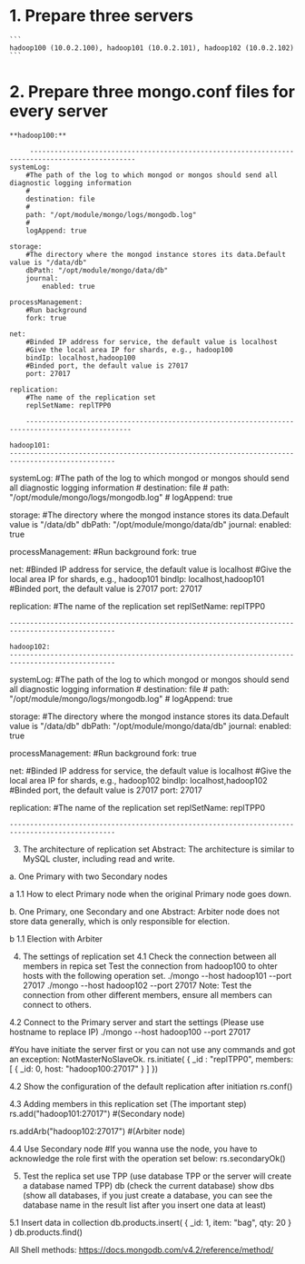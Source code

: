 # 1. Prepare three servers
    ```
    hadoop100 (10.0.2.100), hadoop101 (10.0.2.101), hadoop102 (10.0.2.102)
    ```

# 2. Prepare three mongo.conf files for every server

    **hadoop100:**
```
     ------------------------------------------------------------------------------------------------
systemLog:
    #The path of the log to which mongod or mongos should send all diagnostic logging information
    #
    destination: file
    #
    path: "/opt/module/mongo/logs/mongodb.log"
    #
    logAppend: true

storage:
    #The directory where the mongod instance stores its data.Default value is "/data/db"
    dbPath: "/opt/module/mongo/data/db"
    journal:
        enabled: true

processManagement:
    #Run background
    fork: true

net:
    #Binded IP address for service, the default value is localhost
    #Give the local area IP for shards, e.g., hadoop100
    bindIp: localhost,hadoop100
    #Binded port, the default value is 27017
    port: 27017

replication:
    #The name of the replication set
    replSetName: replTPP0

    ------------------------------------------------------------------------------------------------
```    
    hadoop101:
    ------------------------------------------------------------------------------------------------
systemLog:
    #The path of the log to which mongod or mongos should send all diagnostic logging information
    #
    destination: file
    #
    path: "/opt/module/mongo/logs/mongodb.log"
    #
    logAppend: true

storage:
    #The directory where the mongod instance stores its data.Default value is "/data/db"
    dbPath: "/opt/module/mongo/data/db"
    journal:
        enabled: true

processManagement:
    #Run background
    fork: true

net:
    #Binded IP address for service, the default value is localhost
    #Give the local area IP for shards, e.g., hadoop101
    bindIp: localhost,hadoop101
    #Binded port, the default value is 27017
    port: 27017

replication:
    #The name of the replication set
    replSetName: replTPP0

    ------------------------------------------------------------------------------------------------

    hadoop102:
    ------------------------------------------------------------------------------------------------
systemLog:
    #The path of the log to which mongod or mongos should send all diagnostic logging information
    #
    destination: file
    #
    path: "/opt/module/mongo/logs/mongodb.log"
    #
    logAppend: true

storage:
    #The directory where the mongod instance stores its data.Default value is "/data/db"
    dbPath: "/opt/module/mongo/data/db"
    journal:
        enabled: true

processManagement:
    #Run background
    fork: true

net:
    #Binded IP address for service, the default value is localhost
    #Give the local area IP for shards, e.g., hadoop102
    bindIp: localhost,hadoop102
    #Binded port, the default value is 27017
    port: 27017

replication:
    #The name of the replication set
    replSetName: replTPP0

    ------------------------------------------------------------------------------------------------

3. The architecture of replication set
Abstract: The architecture is similar to MySQL cluster, including read and write.

a. One Primary with two Secondary nodes


a 1.1 How to elect Primary node when the original Primary node goes down.


b. One Primary, one Secondary and one 
Abstract: Arbiter node does not store data generally, which is only responsible for election.


b 1.1 Election with Arbiter


4. The settings of replication set
4.1 Check the connection between all members in repica set
Test the connection from hadoop100 to ohter hosts with the following operation set.
./mongo --host hadoop101 --port 27017
./mongo --host hadoop102 --port 27017
Note: Test the connection from other different members, ensure all members can connect to others.

4.2 Connect to the Primary server and start the settings (Please use hostname to replace IP)
./mongo --host hadoop100 --port 27017  

#You have initiate the server first or you can not use any commands and got an exception: NotMasterNoSlaveOk.
rs.initiate( {
   _id : "replTPP0",
   members: [
      { _id: 0, host: "hadoop100:27017" }
   ]
})



4.2 Show the configuration of the default replication after initiation
rs.conf()


4.3 Adding members in this replication set (The important step)
rs.add("hadoop101:27017")  #(Secondary node)

rs.addArb("hadoop102:27017")  #(Arbiter node)

4.4 Use Secondary node 
#If you wanna use the node, you have to acknowledge the role first with the operation set below:
rs.secondaryOk()

5. Test the replica set 
use TPP (use database TPP or the server will create a database named TPP)
db (check the current database)
show dbs (show all databases, if you just create a database, you can see the database name in the result list after you insert one data at least)

5.1 Insert data in collection
db.products.insert( { _id: 1, item: "bag", qty: 20 } )
db.products.find()

All Shell methods: https://docs.mongodb.com/v4.2/reference/method/
